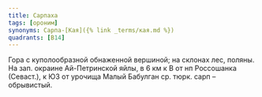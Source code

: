 ```yaml
---
title: Сарпаха
tags: [ороним]
synonyms: Сарпа-[Кая]({% link _terms/кая.md %})
quadrants: [В14]
---
```


Гора с куполообразной обнаженной вершиной; на склонах лес, поляны. На зап.
окраине Ай-Петринской яйлы, в 6 км к В от нп Россошанка (Севаст.), к ЮЗ от
урочища Малый Бабулган ср. тюрк. сарп – обрывистый.
